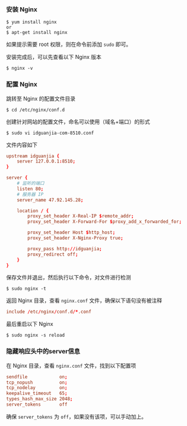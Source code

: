 ### 安装 Nginx

```
$ yum install nginx
or
$ apt-get install nginx
```

如果提示需要 root 权限，则在命令前添加 `sudo` 即可。

安装完成后，可以先查看以下 Nginx 版本

```
$ nginx -v
```



### 配置 Nginx

跳转至 Nginx 的配置文件目录

```
$ cd /etc/nginx/conf.d
```

创建针对网站的配置文件，命名可以使用（域名+端口）的形式

```
$ sudo vi idguanjia-com-8510.conf
```

文件内容如下

```conf
upstream idguanjia {
    server 127.0.0.1:8510;
}

server {
    # 监听的端口
    listen 80;
    # 服务器 IP
    server_name 47.92.145.28;

    location / {
        proxy_set_header X-Real-IP $remote_addr;
        proxy_set_header X-Forward-For $proxy_add_x_forwarded_for;

        proxy_set_header Host $http_host;
        proxy_set_header X-Nginx-Proxy true;

        proxy_pass http://idguanjia;
        proxy_redirect off;
    }
}
```

保存文件并退出，然后执行以下命令，对文件进行检测

```
$ sudo nginx -t
```

返回 Nginx 目录，查看 `nginx.conf` 文件，确保以下语句没有被注释

```conf
include /etc/nginx/conf.d/*.conf
```

最后重启以下 Nginx

```
$ sudo nginx -s reload
```



### 隐藏响应头中的server信息

在 Nginx 目录，查看 `nginx.conf` 文件，找到以下配置项

```conf
sendfile            on;
tcp_nopush          on;
tcp_nodelay         on;
keepalive_timeout   65;
types_hash_max_size 2048;
server_tokens       off
```

确保 `server_tokens` 为 `off`，如果没有该项，可以手动加上。

